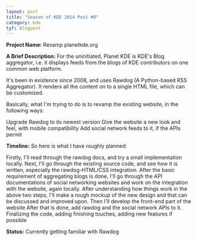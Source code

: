 ```yaml
---
layout: post
title: "Season of KDE 2014 Post #0"
category: kde
tyf: Blogpost
---
```


**Project Name:** Revamp planetkde.org

**A Brief Description:** For the uninitiated, Planet KDE is KDE's Blog aggregator, i.e. it displays feeds from the blogs of KDE contributors on one common web platform.

It's been in existence since 2008, and uses Rawdog (A Python-based RSS Aggregator). It renders all the content on to a single HTML file, which can be customized.

Basically, what I'm trying to do is to revamp the existing website, in the following ways:

Upgrade Rawdog to its newest version
Give the website a new look and feel, with mobile compatibility
Add social network feeds to it, if the APIs permit

**Timeline:** So here is what I have roughly planned:

Firstly, I'll read through the rawdog docs, and try a small implementation locally.
Next, I'll go through the existing source code, and see how it is written, especially the rawdog-HTML/CSS integration.
After the basic requirement of aggregating blogs is done, I'll go through the API documentations of social networking websites and work on the integration with the website, again locally.
After understanding how things work in the above two steps, I'll make a rough mockup of the new design and that can be discussed and improved upon.
Then I'll develop the front-end part of the website
After that is done, add rawdog and the social network APIs to it.
Finalizing the code, adding finishing touches, adding new features if possible

**Status:** Currently getting familiar with Rawdog
